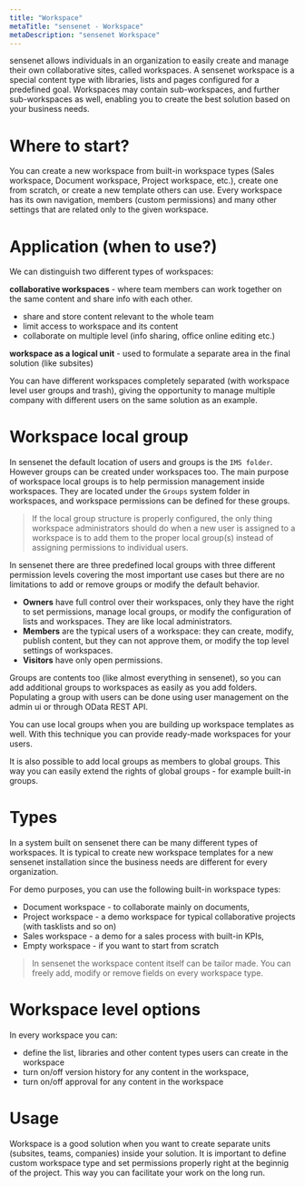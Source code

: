 ```yaml
---
title: "Workspace"
metaTitle: "sensenet - Workspace"
metaDescription: "sensenet Workspace"
---
```

sensenet allows individuals in an organization to easily create and manage their own collaborative sites, called workspaces. A sensenet workspace is a special content type with libraries, lists and pages configured for a predefined goal. Workspaces may contain sub-workspaces, and further sub-workspaces as well, enabling you to create the best solution based on your business needs.

# Where to start?
You can create a new workspace from built-in workspace types (Sales workspace, Document workspace, Project workspace, etc.), create one from scratch, or create a new template others can use. Every workspace has its own navigation, members (custom permissions) and many other settings that are related only to the given workspace.

# Application (when to use?)
We can distinguish two different types of workspaces:

**collaborative workspaces** - where team members can work together on the same content and share info with each other.
- share and store content relevant to the whole team
- limit access to workspace and its content
- collaborate on multiple level (info sharing, office online editing etc.) 

**workspace as a logical unit** - used to formulate a separate area in the final solution (like subsites)

You can have different workspaces completely separated (with workspace level user groups and trash), giving the opportunity to manage multiple company with different users on the same solution as an example.

# Workspace local group 
In sensenet the default location of users and groups is the ``IMS folder``. However groups can be created under workspaces too. The main purpose of workspace local groups is to help permission management inside workspaces. They are located under the ``Groups`` system folder in workspaces, and workspace permissions can be defined for these groups.

> If the local group structure is properly configured, the only thing workspace administrators should do when a new user is assigned to a workspace is to add them to the proper local group(s) instead of assigning permissions to individual users.

In sensenet there are three predefined local groups with three different permission levels covering the most important use cases but there are no limitations to add or remove groups or modify the default behavior.
- **Owners** have full control over their workspaces, only they have the right to set permissions, manage local groups, or modify the configuration of lists and workspaces. They are like local administrators.
- **Members** are the typical users of a workspace: they can create, modify, publish content, but they can not approve them, or modify the top level settings of workspaces.
- **Visitors** have only open permissions.

Groups are contents too (like almost everything in sensenet), so you can add additional groups to workspaces as easily as you add folders. Populating a group with users can be done using user management on the admin ui or through OData REST API.

You can use local groups when you are building up workspace templates as well. With this technique you can provide ready-made workspaces for your users.

It is also possible to add local groups as members to global groups. This way you can easily extend the rights of global groups - for example built-in groups.

# Types
In a system built on sensenet there can be many different types of workspaces. It is typical to create new workspace templates for a new sensenet installation since the business needs are different for every organization. 

For demo purposes, you can use the following built-in workspace types:
- Document workspace - to collaborate mainly on documents,
- Project workspace - a demo workspace for typical collaborative projects (with tasklists and so on)
- Sales workspace - a demo for a sales process with built-in KPIs,
- Empty workspace - if you want to start from scratch

> In sensenet the workspace content itself can be tailor made. You can freely add, modify or remove fields on every workspace type.

# Workspace level options
In every workspace you can:
- define the list, libraries and other content types users can create in the workspace
- turn on/off version history for any content in the workspace,
- turn on/off approval for any content in the workspace

# Usage
Workspace is a good solution when you want to create separate units (subsites, teams, companies) inside your solution. It is important to define custom workspace type and set permissions properly right at the beginnig of the project. This way you can facilitate your work on the long run.

